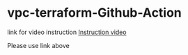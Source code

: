 # vpc-terraform-Github-Action

link for video instruction [Instruction video](https://www.youtube.com/watch?v=v4MP7fvLw44)

Please use link above